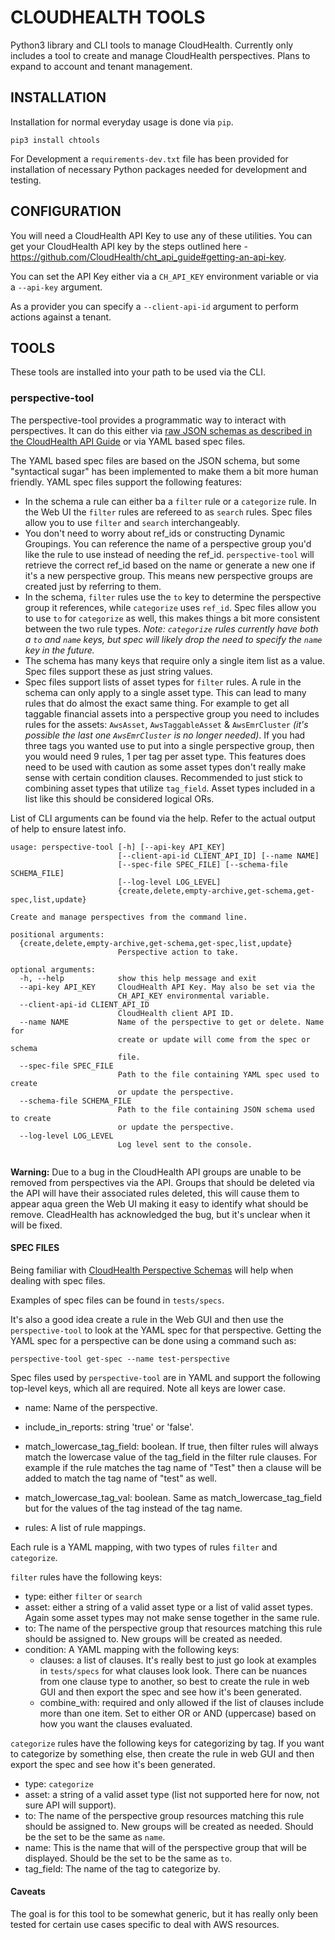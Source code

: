 # CLOUDHEALTH TOOLS

Python3 library and CLI tools to manage CloudHealth. Currently only includes a tool to create and manage CloudHealth perspectives. Plans to expand to account and tenant management.

## INSTALLATION

Installation for normal everyday usage is done via `pip`.

```
pip3 install chtools
```

For Development a `requirements-dev.txt` file has been provided for installation of necessary Python packages needed for development and testing.

## CONFIGURATION

You will need a CloudHealth API Key to use any of these utilities. You can get your CloudHealth API key by the steps outlined here - https://github.com/CloudHealth/cht_api_guide#getting-an-api-key.

You can set the API Key either via a `CH_API_KEY` environment variable or via a `--api-key` argument.

As a provider you can specify a `--client-api-id` argument to perform actions against a tenant.


## TOOLS

These tools are installed into your path to be used via the CLI.

### perspective-tool

The perspective-tool provides a programmatic way to interact with perspectives. It can do this either via [raw JSON schemas as described in the CloudHealth API Guide](http://apidocs.cloudhealthtech.com/#perspectives_introduction-to-perspectives-api) or via YAML based spec files.

The YAML based spec files are based on the JSON schema, but some "syntactical sugar" has been implemented to make them a bit more human friendly. YAML spec files support the following features:

* In the schema a rule can either ba a `filter` rule or a `categorize` rule. In the Web UI the `filter` rules are refereed to as `search` rules. Spec files allow you to use `filter` and `search` interchangeably.
* You don't need to worry about ref_ids or constructing Dynamic Groupings. You can reference the name of a perspective group you'd like the rule to use instead of needing the ref_id. `perspective-tool` will retrieve the correct ref_id based on the name or generate a new one if it's a new perspective group. This means new perspective groups are created just by referring to them.
* In the schema, `filter` rules use the `to` key to determine the perspective group it references, while `categorize` uses `ref_id`. Spec files allow you to use `to` for `categorize` as well, this makes things a bit more consistent between the two rule types. *Note: `categorize` rules currently have both a `to` and `name` keys, but spec will likely drop the need to specify the `name` key in the future.*
* The schema has many keys that require only a single item list as a value. Spec files support these as just string values.
* Spec files support lists of asset types for `filter` rules. A rule in the schema can only apply to a single asset type. This can lead to many rules that do almost the exact same thing. For example to get all taggable financial assets into a perspective group you need to includes rules for the assets: `AwsAsset`, `AwsTaggableAsset` & `AwsEmrCluster` *(it's possible the last one `AwsEmrCluster` is no longer needed)*. If you had three tags you wanted use to put into a single perspective group, then you would need 9 rules, 1 per tag per asset type. This features does need to be used with caution as some asset types don't really make sense with certain condition clauses. Recommended to just stick to combining asset types that utilize `tag_field`. Asset types included in a list like this should be considered logical ORs.


List of CLI arguments can be found via the help. Refer to the actual output of help to ensure latest info.
```
usage: perspective-tool [-h] [--api-key API_KEY]
                        [--client-api-id CLIENT_API_ID] [--name NAME]
                        [--spec-file SPEC_FILE] [--schema-file SCHEMA_FILE]
                        [--log-level LOG_LEVEL]
                        {create,delete,empty-archive,get-schema,get-spec,list,update}

Create and manage perspectives from the command line.

positional arguments:
  {create,delete,empty-archive,get-schema,get-spec,list,update}
                        Perspective action to take.

optional arguments:
  -h, --help            show this help message and exit
  --api-key API_KEY     CloudHealth API Key. May also be set via the
                        CH_API_KEY environmental variable.
  --client-api-id CLIENT_API_ID
                        CloudHealth client API ID.
  --name NAME           Name of the perspective to get or delete. Name for
                        create or update will come from the spec or schema
                        file.
  --spec-file SPEC_FILE
                        Path to the file containing YAML spec used to create
                        or update the perspective.
  --schema-file SCHEMA_FILE
                        Path to the file containing JSON schema used to create
                        or update the perspective.
  --log-level LOG_LEVEL
                        Log level sent to the console.


```

**Warning:** Due to a bug in the CloudHealth API groups are unable to be removed from perspectives via the API. Groups that should be deleted via the API will have their associated rules deleted, this will cause them to appear aqua green the Web UI making it easy to identify what should be remove. CleadHealth has acknowledged the bug, but it's unclear when it will be fixed.

#### SPEC FILES
Being familiar with [CloudHealth Perspective Schemas](http://apidocs.cloudhealthtech.com/#perspectives_introduction-to-perspectives-api) will help when dealing with spec files.

Examples of spec files can be found in `tests/specs`.

It's also a good idea create a rule in the Web GUI and then use the `perspective-tool` to look at the YAML spec for that perspective. Getting the YAML spec for a perspective can be done using a command such as:

```
perspective-tool get-spec --name test-perspective
```

Spec files used by `perspective-tool` are in YAML and support the following top-level keys, which all are required. Note all keys are lower case.

 * name: Name of the perspective.
 * include_in_reports: string 'true' or 'false'.
 * match_lowercase_tag_field: boolean. If true, then filter rules will always match the lowercase value of the tag_field in the filter rule clauses. For example if the rule matches the tag name of "Test" then a clause will be added to match the tag name of "test" as well.
 * match_lowercase_tag_val: boolean. Same as match_lowercase_tag_field but for the values of the tag instead of the tag name.

 * rules: A list of rule mappings.

Each rule is a YAML mapping, with two types of rules `filter` and `categorize`.

`filter` rules have the following keys:

 * type: either `filter` or `search`
 * asset: either a string of a valid asset type or a list of valid asset types. Again some asset types may not make sense together in the same rule.
 * to: The name of the perspective group that resources matching this rule should be assigned to. New groups will be created as needed.
 * condition: A YAML mapping with the following keys:
   * clauses: a list of clauses. It's really best to just go look at examples in `tests/specs` for what clauses look look. There can be nuances from one clause type to another, so best to create the rule in web GUI and then export the spec and see how it's been generated.
   * combine_with: required and only allowed if the list of clauses include more than one item. Set to either OR or AND (uppercase) based on how you want the clauses evaluated.

`categorize` rules have the following keys for categorizing by tag. If you want to categorize by something else, then create the rule in web GUI and then export the spec and see how it's been generated.
 * type: `categorize`
 * asset: a string of a valid asset type (list not supported here for now, not sure API will support).
 * to: The name of the perspective group resources matching this rule should be assigned to. New groups will be created as needed. Should be the set to be the same as `name`.
 * name: This is the name that will of the perspective group that will be  displayed. Should be the set to be the same as `to`.
 * tag_field: The name of the tag to categorize by.

#### Caveats
The goal is for this tool to be somewhat generic, but it has really only been tested for certain use cases specific to deal with AWS resources.
